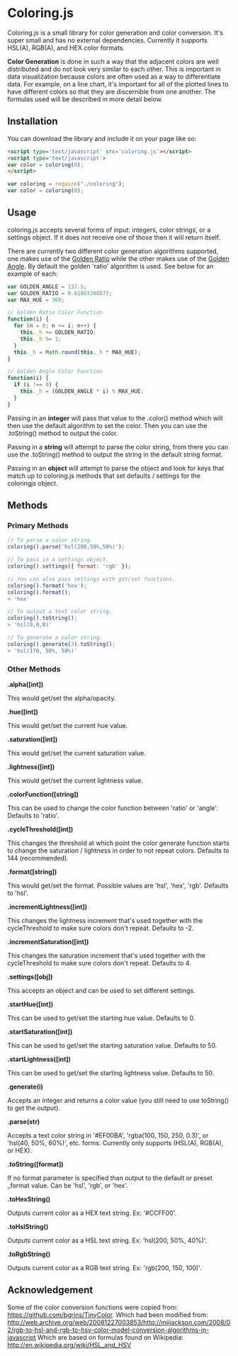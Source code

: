 # Coloring.js

Coloring.js is a small library for color generation and color conversion. It's super small and has no external dependencies. Currently it supports HSL(A), RGB(A), and HEX color formats.

**Color Generation** is done in such a way that the adjacent colors are well distributed and do not look very similar to each other. This is important in data visualization because colors are often used as a way to differentiate data. For example, on a line chart, it's important for all of the plotted lines to have different colors so that they are discernible from one another. The formulas used will be described in more detail below.

## Installation

You can download the library and include it on your page like so:

~~~ html
<script type='text/javascript' src='coloring.js'></script>
<script type='text/javascript'>
var color = coloring(0);
</script>
~~~

~~~ js
var coloring = require("./coloring");
var color = coloring(0);
~~~

## Usage

coloring.js accepts several forms of input: integers, color strings, or a settings object. If it does not receive one of those then it will return itself.

There are currently two different color generation algorithms supported, one makes use of the [Golden Ratio]() while the other makes use of the [Golden Angle](). By default the golden 'ratio' algorithm is used. See below for an example of each:

~~~ js
var GOLDEN_ANGLE = 137.5;
var GOLDEN_RATIO = 0.61803398875;
var MAX_HUE = 360;

// Golden Ratio Color Function
function(i) {
  for (n = 0; n <= i; n++) {
    this._h += GOLDEN_RATIO;
    this._h %= 1;
  }
  this._h = Math.round(this._h * MAX_HUE);
}

// Golden Angle Color Function
function(i) {
  if (i !== 0) {
    this._h = (GOLDEN_ANGLE * i) % MAX_HUE;
  }
}
~~~

Passing in an **integer** will pass that value to the .color() method which will then use the default algorithm to set the color. Then you can use the .toString() method to output the color.

Passing in a **string** will attempt to parse the color string, from there you can use the .toString() method to output the string in the default string format.

Passing in an **object** will attempt to parse the object and look for keys that match up to coloring.js methods that set defaults / settings for the coloringjs object.

## Methods

### Primary Methods

~~~ js
// To parse a color string.
coloring().parse('hsl(200,50%,50%)');

// To pass in a settings object.
coloring().settings({ format: 'rgb' });

// You can also pass settings with get/set functions.
coloring().format('hex');
coloring().format();
> 'hex'

// To output a text color string.
coloring().toString();
> 'hsl(0,0,0)'

// To generate a color string.
coloring().generate(3).toString();
> 'hsl(170, 50%, 50%)'

~~~

### Other Methods

**.alpha([int])**

This would get/set the alpha/opacity.


**.hue([int])**

This would get/set the current hue value.


**.saturation([int])**

This would get/set the current saturation value.


**.lightness([int])**

This would get/set the current lightness value.


**.colorFunction([string])**

This can be used to change the color function between 'ratio' or 'angle'. Defaults to 'ratio'.


**.cycleThreshold([int])**

This changes the threshold at which point the color generate function starts to change the saturation / lightness in order to not repeat colors. Defaults to 144 (recommended).


**.format([string])**

This would get/set the format. Possible values are 'hsl', 'hex', 'rgb'. Defaults to 'hsl'.


**.incrementLightness([int])**

This changes the lightness increment that's used together with the cycleThreshold to make sure colors don't repeat. Defaults to -2.


**.incrementSaturation([int])**

This changes the saturation increment that's used together with the cycleThreshold to make sure colors don't repeat. Defaults to 4.


**.settings([obj])**

This accepts an object and can be used to set different settings.


**.startHue([int])**

This can be used to get/set the starting hue value. Defaults to 0.


**.startSaturation([int])**

This can be used to get/set the starting saturation value. Defaults to 50.


**.startLightness([int])**

This can be used to get/set the starting lightness value. Defaults to 50.


**.generate(i)**

Accepts an integer and returns a color value (you still need to use toString() to get the output).


**.parse(str)**

Accepts a text color string in '#EF00BA', 'rgba(100, 150, 250, 0.3)', or 'hsl(40, 50%, 60%)', etc. forms. Currently only supports (HSL(A), RGB(A), or HEX).


**.toString([format])**

If no format parameter is specified than output to the default or preset _format value. Can be 'hsl', 'rgb', or 'hex'.


**.toHexString()**

Outputs current color as a HEX text string. Ex: '#CCFF00'.


**.toHslString()**

Outputs current color as a HSL text string. Ex: 'hsl(200, 50%, 40%)'.


**.toRgbString()**

Outputs current color as a RGB text string. Ex: 'rgb(200, 150, 100)'.


## Acknowledgement

Some of the color conversion functions were copied from: https://github.com/bgrins/TinyColor.
Which had been modified from: http://web.archive.org/web/20081227003853/http://mjijackson.com/2008/02/rgb-to-hsl-and-rgb-to-hsv-color-model-conversion-algorithms-in-javascript
Which are based on formulas found on Wikipedia: http://en.wikipedia.org/wiki/HSL_and_HSV

